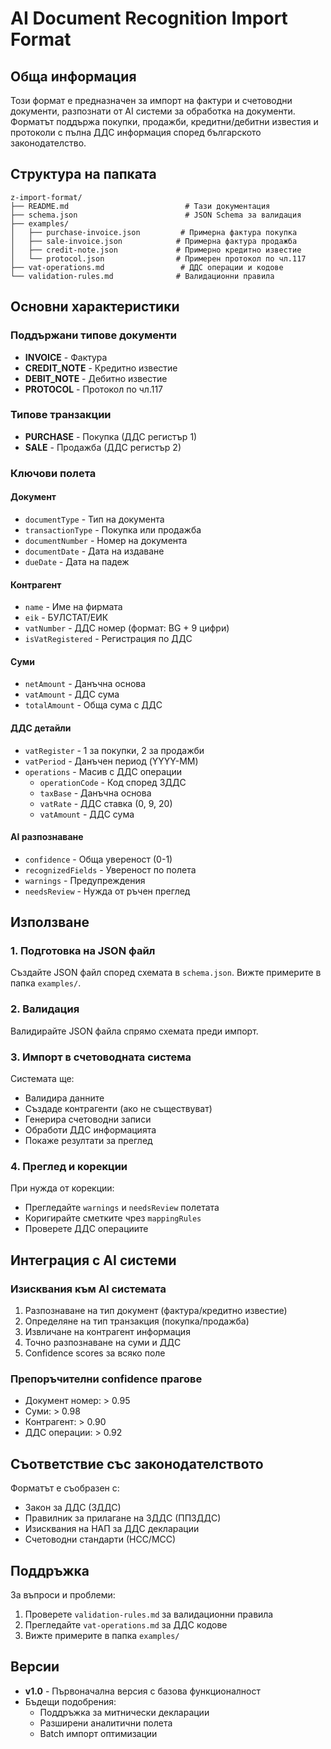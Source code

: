 # AI Document Recognition Import Format

## Обща информация

Този формат е предназначен за импорт на фактури и счетоводни документи, разпознати от AI системи за обработка на документи. Форматът поддържа покупки, продажби, кредитни/дебитни известия и протоколи с пълна ДДС информация според българското законодателство.

## Структура на папката

```
z-import-format/
├── README.md                          # Тази документация
├── schema.json                        # JSON Schema за валидация
├── examples/
│   ├── purchase-invoice.json         # Примерна фактура покупка
│   ├── sale-invoice.json            # Примерна фактура продажба
│   ├── credit-note.json             # Примерно кредитно известие
│   └── protocol.json                # Примерен протокол по чл.117
├── vat-operations.md                 # ДДС операции и кодове
└── validation-rules.md              # Валидационни правила

```

## Основни характеристики

### Поддържани типове документи
- **INVOICE** - Фактура
- **CREDIT_NOTE** - Кредитно известие
- **DEBIT_NOTE** - Дебитно известие
- **PROTOCOL** - Протокол по чл.117

### Типове транзакции
- **PURCHASE** - Покупка (ДДС регистър 1)
- **SALE** - Продажба (ДДС регистър 2)

### Ключови полета

#### Документ
- `documentType` - Тип на документа
- `transactionType` - Покупка или продажба
- `documentNumber` - Номер на документа
- `documentDate` - Дата на издаване
- `dueDate` - Дата на падеж

#### Контрагент
- `name` - Име на фирмата
- `eik` - БУЛСТАТ/ЕИК
- `vatNumber` - ДДС номер (формат: BG + 9 цифри)
- `isVatRegistered` - Регистрация по ДДС

#### Суми
- `netAmount` - Данъчна основа
- `vatAmount` - ДДС сума
- `totalAmount` - Обща сума с ДДС

#### ДДС детайли
- `vatRegister` - 1 за покупки, 2 за продажби
- `vatPeriod` - Данъчен период (YYYY-MM)
- `operations` - Масив с ДДС операции
  - `operationCode` - Код според ЗДДС
  - `taxBase` - Данъчна основа
  - `vatRate` - ДДС ставка (0, 9, 20)
  - `vatAmount` - ДДС сума

#### AI разпознаване
- `confidence` - Обща увереност (0-1)
- `recognizedFields` - Увереност по полета
- `warnings` - Предупреждения
- `needsReview` - Нужда от ръчен преглед

## Използване

### 1. Подготовка на JSON файл
Създайте JSON файл според схемата в `schema.json`. Вижте примерите в папка `examples/`.

### 2. Валидация
Валидирайте JSON файла спрямо схемата преди импорт.

### 3. Импорт в счетоводната система
Системата ще:
- Валидира данните
- Създаде контрагенти (ако не съществуват)
- Генерира счетоводни записи
- Обработи ДДС информацията
- Покаже резултати за преглед

### 4. Преглед и корекции
При нужда от корекции:
- Прегледайте `warnings` и `needsReview` полетата
- Коригирайте сметките чрез `mappingRules`
- Проверете ДДС операциите

## Интеграция с AI системи

### Изисквания към AI системата
1. Разпознаване на тип документ (фактура/кредитно известие)
2. Определяне на тип транзакция (покупка/продажба)
3. Извличане на контрагент информация
4. Точно разпознаване на суми и ДДС
5. Confidence scores за всяко поле

### Препоръчителни confidence прагове
- Документ номер: > 0.95
- Суми: > 0.98
- Контрагент: > 0.90
- ДДС операции: > 0.92

## Съответствие със законодателството

Форматът е съобразен с:
- Закон за ДДС (ЗДДС)
- Правилник за прилагане на ЗДДС (ППЗДДС)
- Изисквания на НАП за ДДС декларации
- Счетоводни стандарти (НСС/МСС)

## Поддръжка

За въпроси и проблеми:
1. Проверете `validation-rules.md` за валидационни правила
2. Прегледайте `vat-operations.md` за ДДС кодове
3. Вижте примерите в папка `examples/`

## Версии

- **v1.0** - Първоначална версия с базова функционалност
- Бъдещи подобрения:
  - Поддръжка за митнически декларации
  - Разширени аналитични полета
  - Batch импорт оптимизации